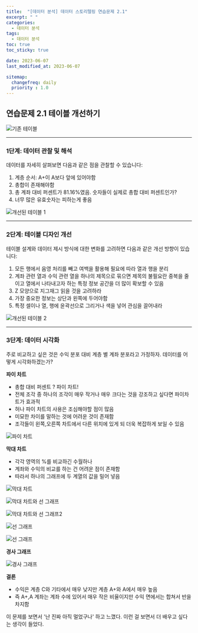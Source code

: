 ```yaml
---
title:  "[데이터 분석] 데이터 스토리텔링 연습문제 2.1"
excerpt: " "
categories:
  - 데이터 분석
tags:
  - 데이터 분석
toc: true
toc_sticky: true

date: 2023-06-07 
last_modified_at: 2023-06-07 

sitemap:
  changefreq: daily
  priority : 1.0
---
```


## 연습문제 2.1 테이블 개선하기

![기존 테이블](https://github.com/chochoswim/TIL/assets/125784876/f0518df7-45b7-42f9-af43-6f3985d78dbe)

---

### 1단계: 데이터 관찰 및 해석

데이터를 자세히 살펴보면 다음과 같은 점을 관찰할 수 있습니다:

1. 계층 순서: A+이 A보다 앞에 있어야함
2. 총합이 존재해야함
3. 총 계좌 대비 퍼센트가 81.16%였음. 숫자들이 실제로 총합 대비 퍼센트인가?
4. 너무 많은 유효숫자는 피하는게 좋음

![개선된 테이블 1](https://github.com/chochoswim/TIL/assets/125784876/801f8eab-afa2-4424-98a6-31ecbd134fc8)

---

### 2단계: 테이블 디자인 개선

테이블 설계와 데이터 제시 방식에 대한 변화를 고려하면 다음과 같은 개선 방향이 있습니다:

1. 모든 행에서 음영 처리를 빼고 여백을 활용해 필요에 따라 열과 행을 분리
2. 계좌 관련 열과 수익 관련 열을 하나의 제목으로 묶으면 제목의 불필요란 중복을 줄이고 열에서 나타내고자 하는 특정 정보 공간을 더 많이 확보할 수 있음
3. Z 모양으로 지그재그 읽을 것을 고려하라
4. 가장 중요한 정보는 상단과 왼쪽에 두어야함
5. 특정 셀이나 열, 행에 윤곽선으로 그리거나 색을 넣어 관심을 끌어내라

![개선된 테이블 2](https://github.com/chochoswim/TIL/assets/125784876/76652be1-d4fa-4de3-8a2a-2778b8b30d34)

---

### 3단계: 데이터 시각화

주로 비교하고 싶은 것은 수익 분포 대비 계층 별 계좌 분포라고 가정하자. 데이터를 어떻게 시각화하겠는가?

**파이 차트**
- 총합 대비 퍼센트 ? 파이 차트!
- 전체 조각 중 하나의 조각이 매우 작거나 매우 크다는 것을 강조하고 싶다면 파이차트가 효과적
- 허나 파이 차트의 사용은 조심해야할 점이 많음
- 미묘한 차이를 말하는 것에 어려운 것이 존재함
- 조각들이 왼쪽,오른쪽 차트에서 다른 위치에 있게 되 더욱 복잡하게 보일 수 있음

![파이 차트](https://github.com/chochoswim/TIL/assets/125784876/fc0f289b-aa89-41ee-be90-ee8481b71b1f)

**막대 차트**
- 각각 영역의 %를 비교하긴 수월하나
- 계좌와 수익의 비교를 하는 건 어려운 점이 존재함
- 따라서 하나의 그래프에 두 계열의 값을 밀어 넣음

![막대 차트](https://github.com/chochoswim/TIL/assets/125784876/7a356aed-6cf2-4bdb-a8ef-82ac14eacbfb)

![막대 차트와 선 그래프](https://github.com/chochoswim/TIL/assets/125784876/e62cc751-9b96-47f4-a257-14a55ee6aecf)

![막대 차트와 선 그래프2](https://github.com/chochoswim/TIL/assets/125784876/e55c4351-4097-4162-996d-95ffc0447f85)

![선 그래프](https://github.com/chochoswim/TIL/assets/125784876/17fad7a3-5dfd-45bd-8745-52d84aa9627a)

![선 그래프](https://github.com/chochoswim/TIL/assets/125784876/9d810209-e9b2-4181-91f4-7da92b9d6a85)

**경사 그래프**

![경사 그래프](https://github.com/chochoswim/TIL/assets/125784876/c6872ea9-9a95-4d26-aaef-bef770b2654b)

**결론**

- 수익은 계층 C와 기타에서 매우 낮지만 계층 A+와 A에서 매우 높음
- 즉 A+,A 계좌는 계좌 수에 있어서 매우 작은 비율이지만 수익 면에서는 합쳐서 반을 차지함

이 문제를 보면서 '난 진짜 아직 멀었구나' 하고 느꼈다.  이런 걸 보면서 더 배우고 싶다는 생각이 들었다.


